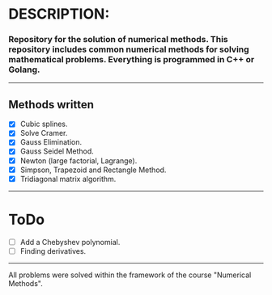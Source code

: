 DESCRIPTION: 
======

### Repository for the solution of numerical methods. This repository includes common numerical methods for solving mathematical problems. Everything is programmed in C++ or Golang.

---

## Methods written

- [x] Cubic splines. 
- [x] Solve Cramer.
- [x] Gauss Elimination.
- [x] Gauss Seidel Method.
- [x] Newton (large factorial, Lagrange).
- [x] Simpson, Trapezoid and Rectangle Method.
- [x] Tridiagonal matrix algorithm.

----

# ToDo
- [ ] Add a Chebyshev polynomial.
- [ ] Finding derivatives.

----

All problems were solved within the framework of the course "Numerical Methods".
